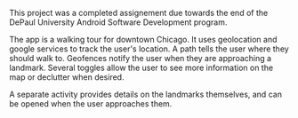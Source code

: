 This project was a completed assignement due towards the end of the DePaul University Android Software Development program.  

The app is a walking tour for downtown Chicago.  It uses geolocation and google services to track the user's location.
A path tells the user where they should walk to. Geofences notify the user when they are approaching a landmark.
Several toggles allow the user to see more information on the map or declutter when desired.

A separate activity provides details on the landmarks themselves, and can be opened when the user approaches them.
